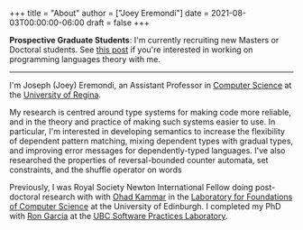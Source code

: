 +++
title = "About"
author = ["Joey Eremondi"]
date = 2021-08-03T00:00:00-06:00
draft = false
+++

**Prospective Graduate Students**: I'm currently recruiting new Masters or Doctoral
students.
See [this post](/post/recruiting-grad-2024) if you're interested in working on programming languages theory with me.

---

I'm Joseph (Joey) Eremondi, an Assistant Professor in
[Computer Science](https://www.uregina.ca/science/cs/) at the
[University of Regina](https://www.uregina.ca/).

My research is centred around type systems for making code more
reliable, and in the theory and practice of making such systems easier
to use. In particular, I'm interested in developing semantics to
increase the flexibility of dependent pattern matching,
mixing dependent types with
gradual types, and improving error messages for dependently-typed
languages. I've also researched the properties of reversal-bounded
counter automata, set constraints, and the shuffle operator on words

Previously, I was Royal Society Newton International Fellow doing
post-doctoral research with with
[Ohad Kammar](https://www.inf.ed.ac.uk/people/staff/Ohad_Kammar.html)
in the [Laboratory for Foundations of
Computer Science](https://web.inf.ed.ac.uk/lfcs) at the University of Edinburgh. I completed my PhD
with [Ron Garcia](https://www.cs.ubc.ca/~rxg/) at the
[UBC Software Practices Laboratory](https://spl.cs.ubc.ca/).
